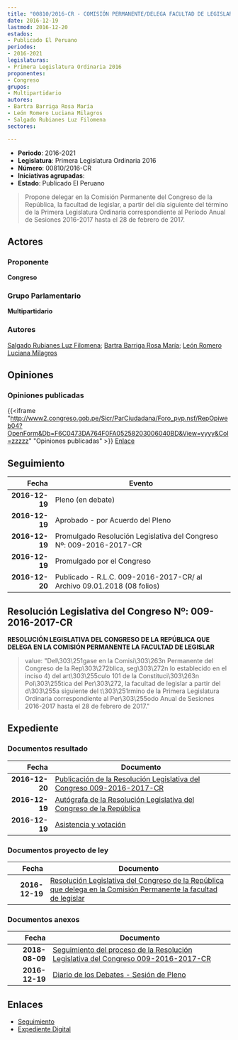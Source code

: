 ```yaml
---
title: "00810/2016-CR - COMISIÓN PERMANENTE/DELEGA FACULTAD DE LEGISLAR.."
date: 2016-12-19
lastmod: 2016-12-20
estados:
- Publicado El Peruano
periodos:
- 2016-2021
legislaturas:
- Primera Legislatura Ordinaria 2016
proponentes:
- Congreso
grupos:
- Multipartidario
autores:
- Bartra Barriga Rosa María
- León Romero Luciana Milagros
- Salgado Rubianes Luz Filomena
sectores:

---
```

- **Periodo**: 2016-2021
- **Legislatura**: Primera Legislatura Ordinaria 2016
- **Número**: 00810/2016-CR
- **Iniciativas agrupadas**: 
- **Estado**: Publicado El Peruano

> Propone delegar en la Comisión Permanente del Congreso de la República, la facultad de legislar, a partir del día siguiente del término de la Primera Legislatura Ordinaria correspondiente al Período Anual de Sesiones 2016-2017 hasta el 28 de febrero de 2017.


## Actores

### Proponente

**Congreso**

### Grupo Parlamentario

**Multipartidario**

### Autores

[Salgado Rubianes Luz Filomena](mailto:mailto:lsalgado@congreso.gob.pe); [Bartra Barriga Rosa María](mailto:mailto:rbartra@congreso.gob.pe); [León Romero Luciana Milagros](mailto:mailto:lleon@congreso.gob.pe)

## Opiniones

### Opiniones publicadas

{{<iframe "http://www2.congreso.gob.pe/Sicr/ParCiudadana/Foro_pvp.nsf/RepOpiweb04?OpenForm&Db=F6C0473DA764F0FA05258203006040BD&View=yyyy&Col=zzzzz" "Opiniones publicadas" >}}
[Enlace](http://www2.congreso.gob.pe/Sicr/ParCiudadana/Foro_pvp.nsf/RepOpiweb04?OpenForm&Db=F6C0473DA764F0FA05258203006040BD&View=yyyy&Col=zzzzz)


## Seguimiento

| Fecha | Evento |
|------:|--------|
| **2016-12-19** | Pleno (en debate) |
| **2016-12-19** | Aprobado - por Acuerdo del Pleno |
| **2016-12-19** | Promulgado Resolución Legislativa del Congreso Nº: 009-2016-2017-CR |
| **2016-12-19** | Promulgado por el Congreso |
| **2016-12-20** | Publicado - R.L.C. 009-2016-2017-CR/ al Archivo 09.01.2018 (08 folios) |

## Resolución Legislativa del Congreso Nº: 009-2016-2017-CR

**RESOLUCIÓN LEGISLATIVA DEL CONGRESO DE LA REPÚBLICA QUE DELEGA EN LA COMISIÓN PERMANENTE LA FACULTAD DE LEGISLAR**

> value: "Del\303\251gase en la Comisi\303\263n Permanente del Congreso de la Rep\303\272blica, seg\303\272n lo establecido en el inciso 4) del art\303\255culo 101 de la Constituci\303\263n Pol\303\255tica del Per\303\272, la facultad de legislar a partir del d\303\255a siguiente del t\303\251rmino de la Primera Legislatura Ordinaria correspondiente al Per\303\255odo Anual de Sesiones 2016-2017 hasta el 28 de febrero de 2017."


## Expediente

### Documentos resultado

| Fecha | Documento |
|------:|-----------|
| **2016-12-20** | [Publicación de la Resolución Legislativa del Congreso 009-2016-2017-CR](http://www.leyes.congreso.gob.pe/Documentos/2016_2021/Resolucion_Legislativa_del_Congreso/RLG-009-2016-2017-CR.pdf) |
| **2016-12-19** | [Autógrafa de la Resolución Legislativa del Congreso de la República](http://www.leyes.congreso.gob.pe/Documentos/2016_2021/Autografas/Resolucion_Legislativa_del_Congreso/AU0081020161219.pdf) |
| **2016-12-19** | [Asistencia y votación](http://www.leyes.congreso.gob.pe/Documentos/2016_2021/Asistencia_y_Votacion/Proyectos_de_Ley/AV0081020161219.pdf) |

### Documentos proyecto de ley

| Fecha | Documento |
|------:|-----------|
| **2016-12-19** | [Resolución Legislativa del Congreso de la República que delega en la Comisión Permanente la facultad de legislar](http://www.leyes.congreso.gob.pe/Documentos/2016_2021/Proyectos_de_Ley_y_de_Resoluciones_Legislativas/PL0081020161219..pdf) |

### Documentos anexos

| Fecha | Documento |
|------:|-----------|
| **2018-08-09** | [Seguimiento del proceso de la Resolución Legislativa del Congreso 009-2016-2017-CR](http://www.leyes.congreso.gob.pe/Documentos/2016_2021/Seguimiento_de_Proyectos_de_Ley/00810PL20180809.pdf) |
| **2016-12-19** | [Diario de los Debates - Sesión de Pleno](http://www2.congreso.gob.pe/Sicr/DiarioDebates/Publicad.nsf/SesionesPleno/05256D6E0073DFE90525808F00072361/$FILE/PLO-2016-24.pdf) |

## Enlaces

- [Seguimiento](http://www2.congreso.gob.pe/Sicr/TraDocEstProc/CLProLey2016.nsf/f7fff46988ca05b1052578e100829cc7/e8961a70f86da7c00525808e0056835d?OpenDocument)
- [Expediente Digital](http://www2.congreso.gob.pe/Sicr/TraDocEstProc/Expvirt_2011.nsf/visbusqptramdoc1621/00810?opendocument)

